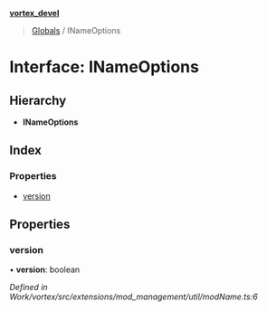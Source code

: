 **[vortex_devel](../README.md)**

> [Globals](../globals.md) / INameOptions

# Interface: INameOptions

## Hierarchy

* **INameOptions**

## Index

### Properties

* [version](inameoptions.md#version)

## Properties

### version

•  **version**: boolean

*Defined in Work/vortex/src/extensions/mod_management/util/modName.ts:6*
